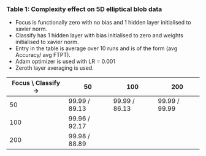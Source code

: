 ### Table 1: Complexity effect on 5D elliptical blob data
- Focus is functionally zero with no bias and 1 hidden layer initialised to xavier norm.
- Classify has 1 hidden layer with bias initialised to zero and weights initialised to xavier norm.
- Entry in the table is average over 10 runs and is of the form (avg Accuracy/ avg FTPT).
- Adam optimizer is used with LR = 0.001
- Zeroth layer averaging is used.

| Focus \\ Classify ->  | 50 | 100 | 200 |
|-------------------------|----|-----|------|
| 50  | 99.99 / 89.13 | 99.99 / 86.13 | 99.99 / 99.99 |
| 100 | 99.96 / 92.17 | | |
| 200 | 99.98 / 88.89 | | |







